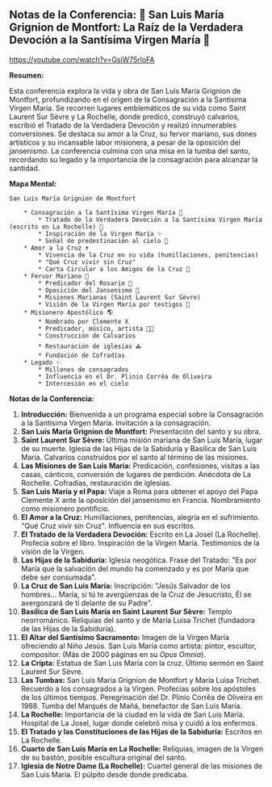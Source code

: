 ## Notas de la Conferencia:  👣 San Luis María Grignion de Montfort: La Raíz de la Verdadera Devoción a la Santísima Virgen María 👑

https://youtube.com/watch?v=GsiW75rloFA


**Resumen:**

Esta conferencia explora la vida y obra de San Luis María Grignion de Montfort, profundizando en el origen de la Consagración a la Santísima Virgen María.  Se recorren lugares emblemáticos de su vida como Saint Laurent Sur Sèvre y La Rochelle, donde predicó, construyó calvarios, escribió el Tratado de la Verdadera Devoción y realizó innumerables conversiones.  Se destaca su amor a la Cruz, su  fervor mariano,  sus  dones artísticos y  su  incansable  labor misionera,  a  pesar  de la oposición  del jansenismo. La  conferencia  culmina  con una  misa  en  la  tumba del santo, recordando  su  legado  y  la  importancia de  la  consagración para  alcanzar la  santidad.

**Mapa Mental:**

```
San Luis María Grignion de Montfort

    * Consagración a la Santísima Virgen María 👑
        * Tratado de la Verdadera Devoción a la Santísima Virgen María (escrito en La Rochelle) 📝
        * Inspiración de la Virgen María ✨
        * Señal de predestinación al cielo 🌟
    * Amor a la Cruz ✝️
        * Vivencia de la Cruz en su vida (humillaciones, penitencias)
        * "Qué Cruz vivir sin Cruz"
        * Carta Circular a los Amigos de la Cruz 📜
    * Fervor Mariano 💙
        * Predicador del Rosario 📿
        * Oposición del Jansenismo 🚫
        * Misiones Marianas (Saint Laurent Sur Sèvre)
        * Visión de la Virgen María por testigos 🙏
    * Misionero Apostólico 🌎
        * Nombrado por Clemente X  
        * Predicador, músico, artista 🎼🎨
        * Construcción de Calvarios
        * Restauración de iglesias ⛪️
        * Fundación de Cofradías
    * Legado ✨
        * Millones de consagrados
        * Influencia en el Dr. Plinio Corrêa de Oliveira
        * Intercesión en el cielo

```


**Notas de la Conferencia:**

1. **Introducción:** Bienvenida a un programa especial sobre la Consagración a la Santísima Virgen María. Invitación a la consagración.
2. **San Luis María Grignion de Montfort:**  Presentación del santo y su obra.
3. **Saint Laurent Sur Sèvre:**  Última misión mariana de San Luis María, lugar de su muerte. Iglesia de las Hijas de la Sabiduría y Basílica de San Luis María.  Calvarios construidos por el santo al término de las misiones.  
4. **Las Misiones de San Luis María:**  Predicación, confesiones,  visitas a las casas, cánticos,  conversión de lugares de perdición. Anécdota de La Rochelle.  Cofradías,  restauración de iglesias.
5. **San Luis María y el Papa:**  Viaje a Roma para obtener el apoyo del Papa Clemente X ante la oposición del jansenismo en Francia. Nombramiento como misionero pontificio.
6. **El Amor a la Cruz:**  Humillaciones, penitencias,  alegría en el sufrimiento.  "Qué Cruz vivir sin Cruz".  Influencia en sus escritos.
7. **El Tratado de la Verdadera Devoción:**  Escrito en La Josel (La Rochelle).  Profecía sobre el libro. Inspiración de la Virgen María. Testimonios de la visión de la Virgen.
8. **Las Hijas de la Sabiduría:**  Iglesia neogótica.  Frase del Tratado: "Es por María que la salvación del mundo ha comenzado y es por María que debe ser consumada".
9. **La Cruz de San Luis María:**  Inscripción: "Jesús Salvador de los hombres…  María, si tú te avergüenzas de la Cruz de Jesucristo, Él se avergonzará de ti delante de su Padre".
10. **Basílica de San Luis María en Saint Laurent Sur Sèvre:**  Templo neorrománico. Reliquias del santo y de María Luisa Trichet (fundadora de las Hijas de la Sabiduría).
11. **El Altar del Santísimo Sacramento:** Imagen de la Virgen María ofreciendo al Niño Jesús. San Luis María como artista: pintor, escultor, compositor. (Más de 2000 páginas en su *Opus Omnia*).
12. **La Cripta:** Estatua de San Luis María con la cruz. Último sermón en Saint Laurent Sur Sèvre.
13. **Las Tumbas:** San Luis María Grignion de Montfort y María Luisa Trichet.  Recuerdo a los consagrados a la Virgen.  Profecías sobre los apóstoles de los últimos tiempos.  Peregrinación del Dr. Plinio Corrêa de Oliveira en 1988.  Tumba del Marqués de Mañá, benefactor de San Luis María.
14. **La Rochelle:** Importancia de la ciudad en la vida de San Luis María. Hospital de La Josel, lugar donde celebró misa y cuidó a los enfermos.
15. **El Tratado y las Constituciones de las Hijas de la Sabiduría:**  Escritos en La Rochelle.
16. **Cuarto de San Luis María en La Rochelle:**  Reliquias,  imagen de la Virgen de su bastón, posible escultura original del santo.
17. **Iglesia de Notre Dame (La Rochelle):** Cuartel general de las misiones de San Luis María.  El púlpito desde donde predicaba.


